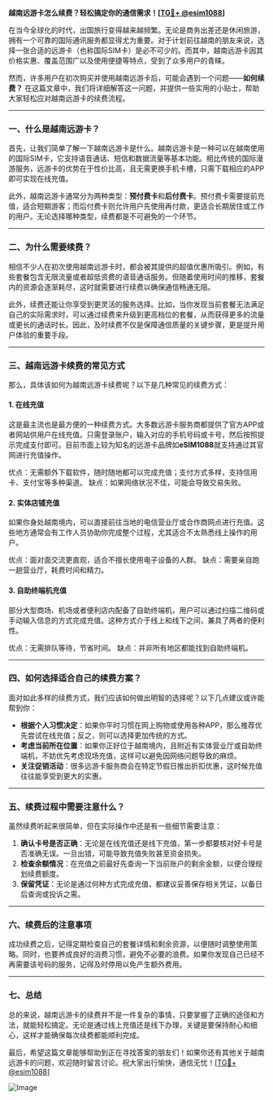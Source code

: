 **越南远游卡怎么续费？轻松搞定你的通信需求！[[TG💪+ @esim1088](https://t.me/s/esim1088)]**

在当今全球化的时代，出国旅行变得越来越频繁。无论是商务出差还是休闲旅游，拥有一个可靠的国际通讯服务都显得尤为重要。对于计划前往越南的朋友来说，选择一张合适的远游卡（也称国际SIM卡）是必不可少的。而其中，越南远游卡因其价格实惠、覆盖范围广以及使用便捷等特点，受到了众多用户的青睐。

然而，许多用户在初次购买并使用越南远游卡后，可能会遇到一个问题——**如何续费？** 在这篇文章中，我们将详细解答这一问题，并提供一些实用的小贴士，帮助大家轻松应对越南远游卡的续费流程。

---

### **一、什么是越南远游卡？**

首先，让我们简单了解一下越南远游卡是什么。越南远游卡是一种可以在越南使用的国际SIM卡，它支持语音通话、短信和数据流量等基本功能。相比传统的国际漫游服务，远游卡的优势在于性价比高，且无需更换手机卡槽，只需下载相应的APP即可实现在线充值。

此外，越南远游卡通常分为两种类型：**预付费卡**和**后付费卡**。预付费卡需要提前充值，适合短期游客；而后付费卡则允许用户先使用再付款，更适合长期居住或工作的用户。无论选择哪种类型，续费都是不可避免的一个环节。

---

### **二、为什么需要续费？**

相信不少人在初次使用越南远游卡时，都会被其提供的超值优惠所吸引。例如，有些套餐包含无限流量或者超低资费的语音通话服务。但随着使用时间的推移，套餐内的资源会逐渐耗尽，这时就需要进行续费以确保通信畅通无阻。

此外，续费还能让你享受到更灵活的服务选择。比如，当你发现当前套餐无法满足自己的实际需求时，可以通过续费来升级到更高档位的套餐，从而获得更多的流量或更长的通话时长。因此，及时续费不仅是保障通信质量的关键步骤，更是提升用户体验的重要手段。

---

### **三、越南远游卡续费的常见方式**

那么，具体该如何为越南远游卡续费呢？以下是几种常见的续费方式：

#### **1. 在线充值**
这是最主流也是最方便的一种续费方式。大多数远游卡服务商都提供了官方APP或者网站供用户在线充值。只需登录账户，输入对应的手机号码或卡号，然后按照提示完成支付即可。目前市面上较为知名的远游卡品牌如**eSIM1088**就支持通过其官网进行充值操作。

优点：无需额外下载软件，随时随地都可以完成充值；支付方式多样，支持信用卡、支付宝等多种渠道。
缺点：如果网络状况不佳，可能会导致交易失败。

#### **2. 实体店铺充值**
如果你身处越南境内，可以直接前往当地的电信营业厅或合作商网点进行充值。这些地方通常会有工作人员协助你完成整个过程，尤其适合不太熟悉线上操作的用户。

优点：面对面交流更直观，适合不擅长使用电子设备的人群。
缺点：需要亲自跑一趟营业厅，耗费时间和精力。

#### **3. 自助终端机充值**
部分大型商场、机场或者便利店内配备了自助终端机，用户可以通过扫描二维码或手动输入信息的方式完成充值。这种方式介于线上和线下之间，兼具了两者的便利性。

优点：无需排队等待，节省时间。
缺点：并非所有地区都能找到自助终端机。

---

### **四、如何选择适合自己的续费方案？**

面对如此多样的续费方式，我们应该如何做出明智的选择呢？以下几点建议或许能帮到你：

- **根据个人习惯决定**：如果你平时习惯在网上购物或使用各种APP，那么推荐优先尝试在线充值；反之，则可以选择更加传统的方式。
- **考虑当前所在位置**：如果你正好位于越南境内，且附近有实体营业厅或自助终端机，不妨优先考虑现场充值，这样可以避免因网络问题导致的麻烦。
- **关注促销活动**：很多远游卡服务商会在特定节假日推出折扣优惠，这时候充值往往能享受到更大的实惠。

---

### **五、续费过程中需要注意什么？**

虽然续费听起来很简单，但在实际操作中还是有一些细节需要注意：

1. **确认卡号是否正确**：无论是在线充值还是线下充值，第一步都要核对好卡号是否准确无误。一旦出错，可能导致充值失败甚至资金损失。
2. **检查余额情况**：在充值之前最好先查询一下当前账户的剩余金额，以便合理规划续费额度。
3. **保留凭证**：无论是通过何种方式完成充值，都建议妥善保存相关凭证，以备日后查询或投诉之需。

---

### **六、续费后的注意事项**

成功续费之后，记得定期检查自己的套餐详情和剩余资源，以便随时调整使用策略。同时，也要养成良好的消费习惯，避免不必要的浪费。如果你发现自己已经不再需要该号码的服务，记得及时停用以免产生额外费用。

---

### **七、总结**

总的来说，越南远游卡的续费并不是一件复杂的事情，只要掌握了正确的途径和方法，就能轻松搞定。无论是通过线上充值还是线下办理，关键是要保持耐心和细心，这样才能确保每次续费都能顺利完成。

最后，希望这篇文章能够帮助到正在寻找答案的朋友们！如果你还有其他关于越南远游卡的问题，欢迎随时留言讨论。祝大家出行愉快，通信无忧！[[TG💪+ @esim1088](https://t.me/s/esim1088)] 

![Image](https://i.postimg.cc/4NQfJmqS/Snipaste-2025-05-13-00-14-12.png)